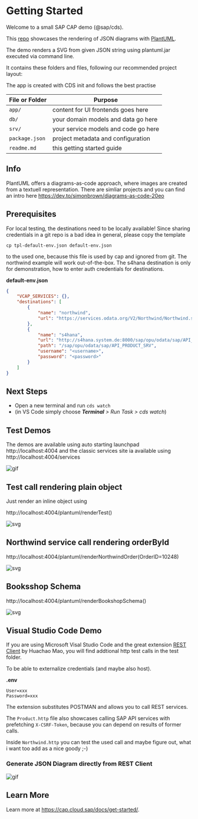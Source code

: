 # Getting Started

Welcome to a small SAP CAP demo (@sap/cds).

This [repo](https://github.com/hschaefer123/cap-plantuml) showcases the rendering of JSON diagrams with [PlantUML](https://plantuml.com/de/).

The demo renders a SVG from given JSON string using plantuml.jar executed via command line.

It contains these folders and files, following our recommended project layout:

The app is created with CDS init and follows the best practise

File or Folder | Purpose
---------|----------
`app/` | content for UI frontends goes here <not used>
`db/` | your domain models and data go here <not used>
`srv/` | your service models and code go here
`package.json` | project metadata and configuration
`readme.md` | this getting started guide

## Info
PlantUML offers a diagrams-as-code approach, where images are created from a textuell representation.
There are simliar projects and you can find an intro here
https://dev.to/simonbrown/diagrams-as-code-20eo

## Prerequisites

For local testing, the destinations need to be locally available!
Since sharing credentials in a git repo is a bad idea in general, please copy the template 

```cp tpl-default-env.json default-env.json```

to the used one, because this file is used by cap and ignored from git.
The northwind example will work out-of-the-box. 
The s4hana destination is only for demonstration, how to enter auth credentials for destinations.

**default-env.json**
```json
{
    "VCAP_SERVICES": {},
    "destinations": [
        {
            "name": "northwind",
            "url": "https://services.odata.org/V2/Northwind/Northwind.svc"
        },
        {
            "name": "s4hana",
            "url": "http://s4hana.system.de:8000/sap/opu/odata/sap/API_PRODUCT_SRV",
            "path": "/sap/opu/odata/sap/API_PRODUCT_SRV",
            "username": "<username>",
            "password": "<password>"
        }
    ]
}
```

## Next Steps
- Open a new terminal and run `cds watch` 
- (in VS Code simply choose _**Terminal** > Run Task > cds watch_)

## Test Demos
The demos are available using auto starting launchpad http://localhost:4004 
and the classic services site ia available using http://localhost:4004/services

![gif](./doc/cap-plant-flp-v2.gif "FLP Animation")

## Test call rendering plain object
Just render an inline object using 

http://localhost:4004/plantuml/renderTest()

![svg](./doc/Test.svg "Test Diagram")

## Northwind service call rendering orderById

http://localhost:4004/plantuml/renderNorthwindOrder(OrderID=10248)

![svg](./doc/NorthwindOrder-v2.svg "Order Diagram")

## Booksshop Schema

http://localhost:4004/plantuml/renderBookshopSchema()

![svg](./doc/BookshopSchema.svg "Bookschop Schemaq")

## Visual Studio Code Demo
If you are using Microsoft Visal Studio Code and the great extension 
[REST Client](https://marketplace.visualstudio.com/items?itemName=humao.rest-client) by Huachao Mao,
you will find addtional http test calls in the test folder.

To be able to externalize credentials (and maybe also host).

**.env**
```
User=xxx
Password=xxx
```

The extension substitutes POSTMAN and allows you to call REST services.

The ```Product.http``` file also showcases calling SAP API services with prefetching ```X-CSRF-Token```,
because you can depend on results of former calls.

Inside ```Northwind.http``` you can test the used call and maybe figure out, what i want too add as a nice goody ;-)

### Generate JSON Diagram directly from REST Client

![gif](./doc/cap-plant-rest-client.gif "REST client diagram generation")

## Learn More

Learn more at https://cap.cloud.sap/docs/get-started/.
